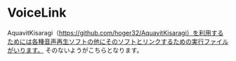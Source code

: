 # VoiceLink
AquavitKisaragi（https://github.com/hoger32/AquavitKisaragi）を利用するためには各種音声再生ソフトの他にそのソフトとリンクするための実行ファイルがいります。
そのないようがこちらとなります。
